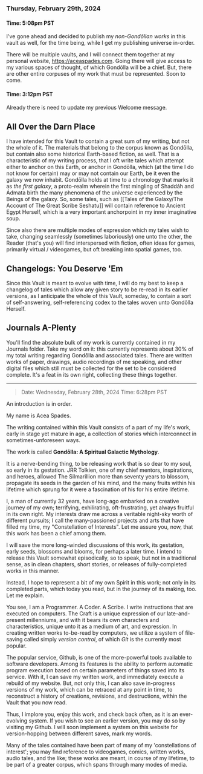 
### Thursday, February 29th, 2024
#### Time: 5:08pm PST

I've gone ahead and decided to publish my *non-Gondōllan works* in this vault as well, for the time being, while I get my publishing universe in-order. 

There will be multiple vaults, and I will connect them together at my personal website, https://aceaspades.com. Going there will give access to my various spaces of thought, of which Gondōlla will be a chief. But, there are other entire corpuses of my work that must be represented. Soon to come.

#### Time: 3:12pm PST

Already there is need to update my previous Welcome message.

## All Over the Darn Place
I have intended for this Vault to contain a great sum of my writing, but not the whole of it. The materials that belong to the corpus known as Gondōlla, but contain also some historical Earth-based fiction, as well. That is a characteristic of my writing process, that I oft write tales which attempt either to anchor on this Earth, or anchor in Gondōlla, which (at the time I do not know for certain) may or may not contain our Earth, be it even the galaxy we now inhabit. Gondōlla holds at time to a chronology that marks it as *the first galaxy*, a proto-realm wherein the first mingling of Shaddáh and Ádmata birth the many phenomena of the universe experienced by the Beings of the galaxy. So, some tales, such as [[Tales of the Galaxy/The Account of The Great Scribe Seshatu]] will contain reference to Ancient Egypt Herself, which is a very important anchorpoint in my inner imaginative soup.

Since also there are multiple modes of expression which my tales wish to take, changing seamlessly (sometimes laboriously) one unto the other, the Reader (that's you) will find interspersed with fiction, often ideas for games, primarily virtual / videogames, but oft breaking into spatial games, too.

## Changelogs: You Deserve 'Em
Since this Vault is meant to evolve with time, I will do my best to keep a changelog of tales which allow any given story to be re-read in its earlier versions, as I anticipate the whole of this Vault, someday, to contain a sort of self-answering, self-referencing codex to the tales woven unto Gondōlla Herself.

## Journals A-Plenty
You'll find the absolute bulk of my work is currently contained in my Journals folder. Take my word on it: this currently represents about 30% of my total writing regarding Gondōlla and associated tales. There are written works of paper, drawings, audio recordings of me speaking, and other digital files which still must be collected for the set to be considered complete. It's a feat in its own right, collecting these things together.

---

> Date: Wednesday, February 28th, 2024
> Time: 6:28pm PST

An introduction is in order.

My name is Acea Spades.

The writing contained within this Vault consists of a part of my life's work, early in stage yet mature in age, a collection of stories which interconnect in sometimes-unforeseen ways. 

The work is called **Gondōlla: A Spiritual Galactic Mythology**.

It is a nerve-bending thing, to be releasing work that is so dear to my soul, so early in its gestation. JRR Tolkien, one of my chief mentors, inspirations, and heroes, allowed The Silmarillion more than seventy years to blossom, propagate its seeds in the garden of his mind, and the many fruits within his lifetime which sprung for it were a fascination of his for his entire lifetime. 

I, a man of currently 32 years, have long-ago embarked on a creative journey of my own; terrifying, exhilirating, oft-frustrating, yet always fruitful in its own right. My interests draw me across a veritable night-sky worth of different pursuits; I call the many-passioned projects and arts that have filled my time, my "Constellation of Interests". Let me assure you, now, that this work has been a chief among them. 

I will save the more long-winded discussions of this work, its gestation, early seeds, blossoms and blooms, for perhaps a later time. I intend to release this Vault somewhat episodically, so to speak, but not in a traditional sense, as in clean chapters, short stories, or releases of fully-completed works in this manner.

Instead, I hope to represent a bit of my own Spirit in this work; not only in its completed parts, which today you read, but in the journey of its making, too. Let me explain.

You see, I am a Programmer. A Coder. A Scribe. I write instructions that are executed on computers. The Craft is a unique expression of our late-and-present millenniums, and with it bears its own characters and characteristics, unique unto it as a medium of art, and expression. In creating written works to-be-read by computers, we utilize a system of file-saving called simply *version control*, of which *Git* is the currently most popular. 


The popular service, Github, is one of the more-powerful tools available to software developers. Among its features is the ability to perform automatic program execution based on certain parameters of things saved into its service. With it, I can save my written work, and immediately execute a rebuild of my website. But, not only this, I can also save in-progress versions of my work, which can be retraced at any point in time, to reconstruct a history of creations, revisions, and destructions, within the Vault that you now read.

Thus, I implore you, enjoy this work, and check back often, as it is an ever-evolving system. If you wish to see an earlier version, you may do so by visiting my Github. I will soon implement a system on this website for version-hopping between different saves, mark my words.

Many of the tales contained have been part of many of my 'constellations of interest'; you may find reference to videogames, comics, written works, audio tales, and the like; these works are meant, in course of my lifetime, to be part of a greater corpus, which spans through many modes of media. 